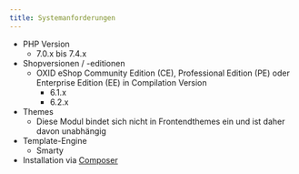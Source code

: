 ```yaml
---
title: Systemanforderungen
---
```


* PHP Version
    * 7.0.x bis 7.4.x
* Shopversionen / -editionen
    * OXID eShop Community Edition (CE), Professional Edition (PE) oder Enterprise Edition (EE) in Compilation Version 
        * 6.1.x
        * 6.2.x
* Themes
    * Diese Modul bindet sich nicht in Frontendthemes ein und ist daher davon unabhängig
* Template-Engine
    * Smarty
* Installation via [Composer](https://getcomposer.org)
